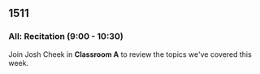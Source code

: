 ## 1511

### All: Recitation (9:00 - 10:30)

Join Josh Cheek in **Classroom A** to review the topics
we've covered this week.
